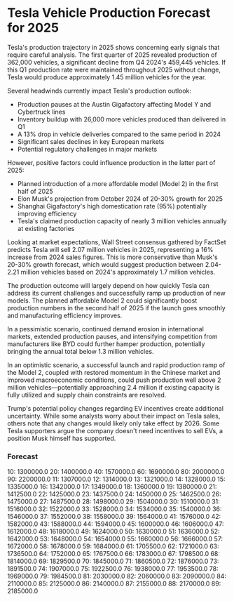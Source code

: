 # Tesla Vehicle Production Forecast for 2025

Tesla's production trajectory in 2025 shows concerning early signals that require careful analysis. The first quarter of 2025 revealed production of 362,000 vehicles, a significant decline from Q4 2024's 459,445 vehicles. If this Q1 production rate were maintained throughout 2025 without change, Tesla would produce approximately 1.45 million vehicles for the year.

Several headwinds currently impact Tesla's production outlook:

- Production pauses at the Austin Gigafactory affecting Model Y and Cybertruck lines
- Inventory buildup with 26,000 more vehicles produced than delivered in Q1
- A 13% drop in vehicle deliveries compared to the same period in 2024
- Significant sales declines in key European markets
- Potential regulatory challenges in major markets

However, positive factors could influence production in the latter part of 2025:

- Planned introduction of a more affordable model (Model 2) in the first half of 2025
- Elon Musk's projection from October 2024 of 20-30% growth for 2025
- Shanghai Gigafactory's high domestication rate (95%) potentially improving efficiency
- Tesla's claimed production capacity of nearly 3 million vehicles annually at existing factories

Looking at market expectations, Wall Street consensus gathered by FactSet predicts Tesla will sell 2.07 million vehicles in 2025, representing a 16% increase from 2024 sales figures. This is more conservative than Musk's 20-30% growth forecast, which would suggest production between 2.04-2.21 million vehicles based on 2024's approximately 1.7 million vehicles.

The production outcome will largely depend on how quickly Tesla can address its current challenges and successfully ramp up production of new models. The planned affordable Model 2 could significantly boost production numbers in the second half of 2025 if the launch goes smoothly and manufacturing efficiency improves.

In a pessimistic scenario, continued demand erosion in international markets, extended production pauses, and intensifying competition from manufacturers like BYD could further hamper production, potentially bringing the annual total below 1.3 million vehicles.

In an optimistic scenario, a successful launch and rapid production ramp of the Model 2, coupled with restored momentum in the Chinese market and improved macroeconomic conditions, could push production well above 2 million vehicles—potentially approaching 2.4 million if existing capacity is fully utilized and supply chain constraints are resolved.

Trump's potential policy changes regarding EV incentives create additional uncertainty. While some analysts worry about their impact on Tesla sales, others note that any changes would likely only take effect by 2026. Some Tesla supporters argue the company doesn't need incentives to sell EVs, a position Musk himself has supported.

### Forecast

10: 1300000.0
20: 1400000.0
40: 1570000.0
60: 1690000.0
80: 2000000.0
90: 2200000.0
11: 1307000.0
12: 1314000.0
13: 1321000.0
14: 1328000.0
15: 1335000.0
16: 1342000.0
17: 1349000.0
18: 1360000.0
19: 1380000.0
21: 1412500.0
22: 1425000.0
23: 1437500.0
24: 1450000.0
25: 1462500.0
26: 1475000.0
27: 1487500.0
28: 1498000.0
29: 1504000.0
30: 1510000.0
31: 1516000.0
32: 1522000.0
33: 1528000.0
34: 1534000.0
35: 1540000.0
36: 1546000.0
37: 1552000.0
38: 1558000.0
39: 1564000.0
41: 1576000.0
42: 1582000.0
43: 1588000.0
44: 1594000.0
45: 1600000.0
46: 1606000.0
47: 1612000.0
48: 1618000.0
49: 1624000.0
50: 1630000.0
51: 1636000.0
52: 1642000.0
53: 1648000.0
54: 1654000.0
55: 1660000.0
56: 1666000.0
57: 1672000.0
58: 1678000.0
59: 1684000.0
61: 1705500.0
62: 1721000.0
63: 1736500.0
64: 1752000.0
65: 1767500.0
66: 1783000.0
67: 1798500.0
68: 1814000.0
69: 1829500.0
70: 1845000.0
71: 1860500.0
72: 1876000.0
73: 1891500.0
74: 1907000.0
75: 1922500.0
76: 1938000.0
77: 1953500.0
78: 1969000.0
79: 1984500.0
81: 2030000.0
82: 2060000.0
83: 2090000.0
84: 2110000.0
85: 2125000.0
86: 2140000.0
87: 2155000.0
88: 2170000.0
89: 2185000.0